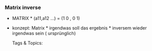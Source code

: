 ### Matrix inverse

- MATRIX * (a11,a12 ...) = (1 0 , 0 1)

- konzept: Matrix * irgendwas soll das ergebnis * inversem wieder irgendwas sein ( ursprünglich)

   Tags & Topics:
   